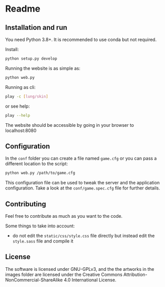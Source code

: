 
# Readme

## Installation and run

You need Python 3.8+.
It is recommended to use conda but not required.

Install:

```sh
python setup.py develop
```

Running the website is as simple as:

```sh
python web.py
```

Running as cli:
```sh
play -c [lung/skin]
```

or see help:
```sh
play --help
```

The website should be accessible by going in your
browser to localhost:8080

## Configuration

In the `conf` folder you can create a file named
`game.cfg` or you can pass a different location
to the script:

```sh
python web.py /path/to/game.cfg
```

This configuration file can be used to tweak the
server and the application configuration. 
Take a look at the `conf/game.spec.cfg` file
for further details.

## Contributing

Feel free to contribute as much as you want to the code.

Some things to take into account:

- do not edit the `static/css/style.css` file directly
  but instead edit the `style.sass` file and compile it

## License

The software is licensed under GNU-GPLv3, and 
the the artworks in the images folder are licensed
under the Creative Commons Attribution-NonCommercial-ShareAlike 4.0 International License.
